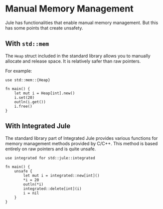 # Manual Memory Management

Jule has functionalities that enable manual memory management. But this has some points that create unsafety.

## With `std::mem`

The `Heap` struct included in the standard library allows you to manually allocate and release space. It is relatively safer than raw pointers.

For example:

```jule
use std::mem::{Heap}

fn main() {
    let mut i = Heap[int].new()
    i.set(20)
    outln(i.get())
    i.free()
}
```

## With Integrated Jule

The standard library part of Integrated Jule provides various functions for memory management methods provided by C/C++. This method is based entirely on raw pointers and is quite unsafe.

```jule
use integrated for std::jule::integrated

fn main() {
    unsafe {
        let mut i = integrated::new[int]()
        *i = 20
        outln(*i)
        integrated::delete[int](i)
        i = nil
    }
}
```
